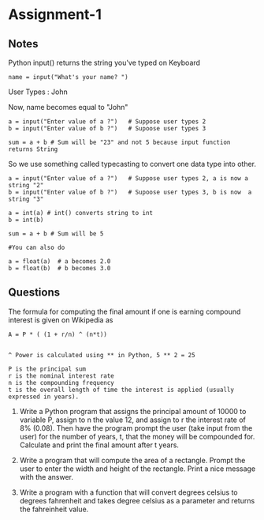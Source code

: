 # Assignment-1

## Notes 

Python input() returns the string you've typed on Keyboard

```
name = input("What's your name? ")
```

User Types : John


Now, name becomes equal to "John"

```
a = input("Enter value of a ?")   # Suppose user types 2
b = input("Enter value of b ?")   # Supoose user types 3

sum = a + b # Sum will be "23" and not 5 because input function returns String
```

So we use something called typecasting to convert one data type into other.

```
a = input("Enter value of a ?")   # Suppose user types 2, a is now a string "2"
b = input("Enter value of b ?")   # Supoose user types 3, b is now  a string "3"

a = int(a) # int() converts string to int
b = int(b) 

sum = a + b # Sum will be 5 

#You can also do

a = float(a)  # a becomes 2.0
b = float(b)  # b becomes 3.0

```

## Questions

The formula for computing the final amount if one is earning compound interest is given on Wikipedia as

```
A = P * ( (1 + r/n) ^ (n*t)) 


^ Power is calculated using ** in Python, 5 ** 2 = 25

P is the principal sum
r is the nominal interest rate
n is the compounding frequency
t is the overall length of time the interest is applied (usually expressed in years).
```
1. Write a Python program that assigns the principal amount of 10000 to variable P, assign to n the value 12, and assign to r the interest rate of 8% (0.08). Then have the program prompt the user (take input from the user) for the number of years, t, that the money will be compounded for. Calculate and print the final amount after t years.

2. Write a program that will compute the area of a rectangle. Prompt the user to enter the width and height of the rectangle. Print a nice message with the answer.

3. Write a program with a function that will convert degrees celsius to degrees fahrenheit and takes degree celsius as a parameter and returns the fahreinheit value.
